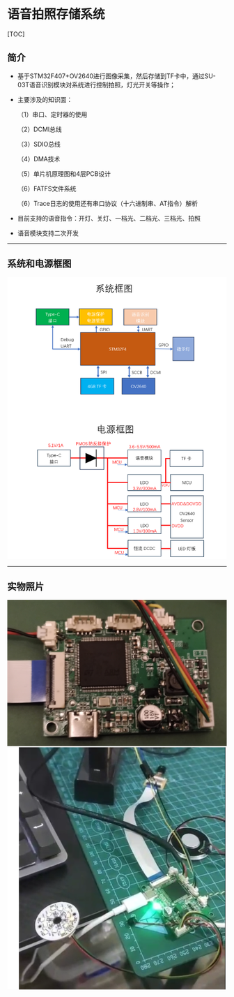 # 语音拍照存储系统

[TOC]

## 简介

- 基于STM32F407+OV2640进行图像采集，然后存储到TF卡中，通过SU-03T语音识别模块对系统进行控制拍照，灯光开关等操作；

- 主要涉及的知识面：

  （1）串口、定时器的使用

  （2）DCMI总线

  （3）SDIO总线

  （4）DMA技术

  （5）单片机原理图和4层PCB设计

  （6）FATFS文件系统

  （6）Trace日志的使用还有串口协议（十六进制串、AT指令）解析

- 目前支持的语音指令：开灯、关灯、一档光、二档光、三档光、拍照

- 语音模块支持二次开发

------

## 系统和电源框图

![1697466688172](assets/1697466688172.png)



------

## 实物照片

![1697466905999](assets/1697466905999.png)![1697467015073](assets/1697467015073.png)